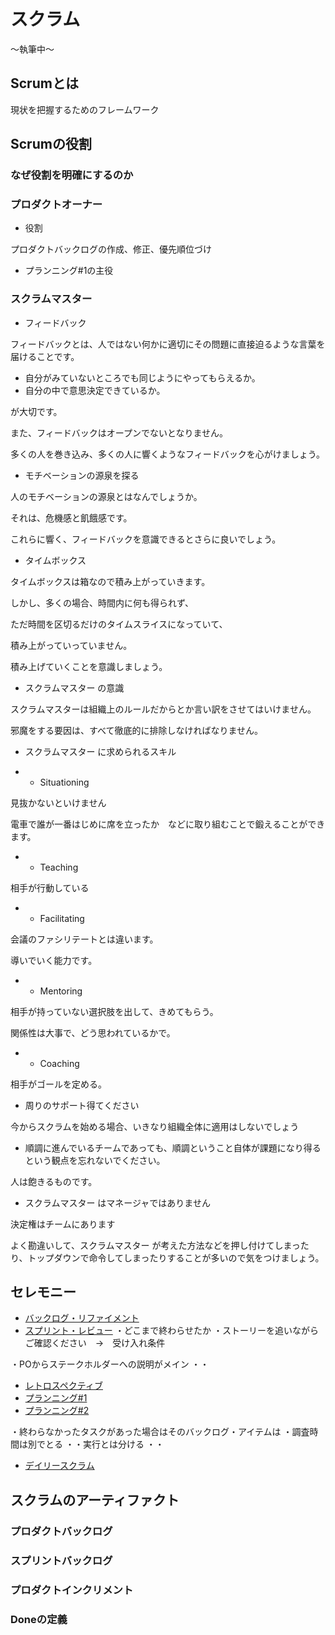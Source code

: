 # スクラム

〜執筆中〜

## Scrumとは

現状を把握するためのフレームワーク

## Scrumの役割

### なぜ役割を明確にするのか

### プロダクトオーナー

* 役割

プロダクトバックログの作成、修正、優先順位づけ

* プランニング#1の主役


### スクラムマスター

* フィードバック

フィードバックとは、人ではない何かに適切にその問題に直接迫るような言葉を届けることです。

* 自分がみていないところでも同じようにやってもらえるか。
* 自分の中で意思決定できているか。

が大切です。

また、フィードバックはオープンでないとなりません。

多くの人を巻き込み、多くの人に響くようなフィードバックを心がけましょう。

* モチベーションの源泉を探る

人のモチベーションの源泉とはなんでしょうか。

それは、危機感と飢餓感です。

これらに響く、フィードバックを意識できるとさらに良いでしょう。

* タイムボックス

タイムボックスは箱なので積み上がっていきます。

しかし、多くの場合、時間内に何も得られず、

ただ時間を区切るだけのタイムスライスになっていて、

積み上がっていっていません。

積み上げていくことを意識しましょう。

* スクラムマスター の意識

スクラムマスターは組織上のルールだからとか言い訳をさせてはいけません。

邪魔をする要因は、すべて徹底的に排除しなければなりません。


* スクラムマスター に求められるスキル

* * Situationing

見抜かないといけません

電車で誰が一番はじめに席を立ったか　などに取り組むことで鍛えることができます。

* * Teaching

相手が行動している

* * Facilitating

会議のファシリテートとは違います。

導いでいく能力です。

* * Mentoring

相手が持っていない選択肢を出して、きめてもらう。

関係性は大事で、どう思われているかで。

* * Coaching

相手がゴールを定める。


* 周りのサポート得てください

今からスクラムを始める場合、いきなり組織全体に適用はしないでしょう




* 順調に進んでいるチームであっても、順調ということ自体が課題になり得るという観点を忘れないでください。

人は飽きるものです。



* スクラムマスター はマネージャではありません

決定権はチームにあります

よく勘違いして、スクラムマスター が考えた方法などを押し付けてしまったり、トップダウンで命令してしまったりすることが多いので気をつけましょう。


## セレモニー

* [バックログ・リファイメント](/backlog-refinement)
* [スプリント・レビュー]()
・どこまで終わらせたか
・ストーリーを追いながらご確認ください　→　受け入れ条件

・POからステークホルダーへの説明がメイン
・・


* [レトロスペクティブ](/retrospectives)
* [プランニング#1](/iteration-planning)
* [プランニング#2](/iteration-planning)

・終わらなかったタスクがあった場合はそのバックログ・アイテムは
・調査時間は別でとる
・・実行とは分ける
・・


* [デイリースクラム]()



## スクラムのアーティファクト



### プロダクトバックログ

### スプリントバックログ

### プロダクトインクリメント

### Doneの定義
